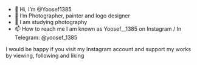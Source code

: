 - 👋 Hi, I’m @Yoosef1385
- 👀 I’m Photographer, painter and logo designer 
- 🌱 I am studying photography
- 📫 How to reach me I am known as Yoosef__1385 on Instagram / In Telegram: @yoosef_1385

I would be happy if you visit my Instagram account and support my works by viewing, following and liking

<!---
Yoosef1385/Yoosef1385 is a ✨ special ✨ repository because its `README.md` (this file) appears on your GitHub profile.
You can click the Preview link to take a look at your changes.
--->
